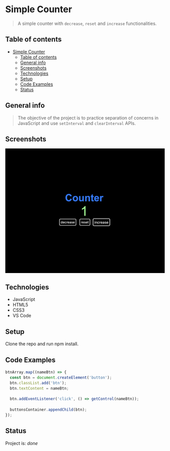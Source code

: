 # Simple Counter

> A simple counter with `decrease`, `reset` and `increase` functionalities.

## Table of contents

- [Simple Counter](#simple-counter)
  - [Table of contents](#table-of-contents)
  - [General info](#general-info)
  - [Screenshots](#screenshots)
  - [Technologies](#technologies)
  - [Setup](#setup)
  - [Code Examples](#code-examples)
  - [Status](#status)

## General info

> The objective of the project is to practice separation of concerns in
> JavaScript and use `setInterval` and `clearInterval` APIs.

## Screenshots

![Example screenshot](./planning/screenshotCounter.png)

## Technologies

- JavaScript
- HTML5
- CSS3
- VS Code

## Setup

Clone the repo and run npm install.

## Code Examples

```js
btnArray.map((nameBtn) => {
  const btn = document.createElement('button');
  btn.classList.add('btn');
  btn.textContent = nameBtn;

  btn.addEventListener('click', () => getControl(nameBtn));

  buttonsContainer.appendChild(btn);
});
```

## Status

Project is: _done_
